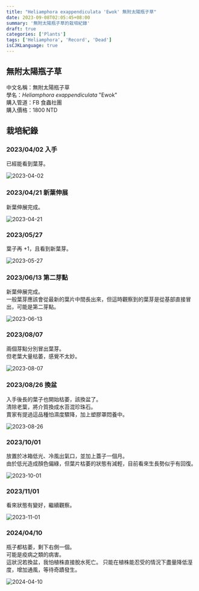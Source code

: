 ```yaml
---
title: "Heliamphora exappendiculata 'Ewok' 無附太陽瓶子草"
date: 2023-09-08T02:05:45+08:00
summary: '無附太陽瓶子草的栽培紀錄'
draft: true
categories: ['Plants']
tags: ['Heliamphora', 'Record', 'Dead']
isCJKLanguage: true
---
```


## 無附太陽瓶子草

中文名稱：無附太陽瓶子草  
學名：*Heliamphora exappendiculata* "Ewok"  
購入管道：FB 食蟲社團  
購入價格：1800 NTD

## 栽培紀錄

### 2023/04/02 入手

已經能看到葉芽。  

![2023-04-02](./images/2023-04-02.jpg)

### 2023/04/21 新葉伸展

新葉伸展完成。  

![2023-04-21](./images/2023-04-21.jpg)

### 2023/05/27

葉子再 +1，且看到新葉芽。  

![2023-05-27](./images/2023-05-27.jpg)

### 2023/06/13 第二芽點

新葉伸展完成。  
一般葉芽應該會從最新的葉片中間長出來，但這時觀察到的葉芽是從基部直接冒出，可能是第二芽點。

![2023-06-13](./images/2023-06-13.jpg)

### 2023/08/07

兩個芽點分別冒出葉芽。  
但老葉大量枯萎，感覺不太妙。  

![2023-08-07](./images/2023-08-07.jpg)

### 2023/08/26 換盆

入手後長的葉子也開始枯萎，該換盆了。  
清除老葉，將介質換成水苔混珍珠石。  
賣家有提過這品種怕濕度驟降，加上塑膠罩悶養中。

![2023-08-26](./images/2023-08-26.jpg)

### 2023/10/01

放置於冰箱低光、冷風出氣口，並加上蓋子一個月。  
由於低光造成顏色偏綠，但葉片枯萎的狀態有減輕，目前看來生長勢似乎有回復。  

![2023-10-01](./images/2023-10-01.jpg)

### 2023/11/01

看來狀態有變好，繼續觀察。  

![2023-11-01](./images/2023-11-01.jpg)

### 2024/04/10

瓶子都枯萎，剩下右側一個。  
可能是疫病之類的病害。  
這狀況若換盆，我怕植株直接脫水死亡。
只能在植株能忍受的情況下盡量降低溼度，增加通風，等待奇蹟發生。  

![2024-04-10](./images/2024-04-10.jpg)

